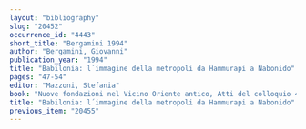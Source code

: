 ```yaml
---
layout: "bibliography"
slug: "20452"
occurrence_id: "4443"
short_title: "Bergamini 1994"
author: "Bergamini, Giovanni"
publication_year: "1994"
title: "Babilonia: l´immagine della metropoli da Hammurapi a Nabonido"
pages: "47-54"
editor: "Mazzoni, Stefania"
book: "Nuove fondazioni nel Vicino Oriente antico, Atti del colloquio 4-6 dicembre Dipartimento di Scienze Storiche del Mondo Antico, Sezione di Egittologia e Scienze Storiche del Civinio Oriente, Università degli Studi di Pisa (Pisa)"
title: "Babilonia: l´immagine della metropoli da Hammurapi a Nabonido"
previous_item: "20455"
---
```

